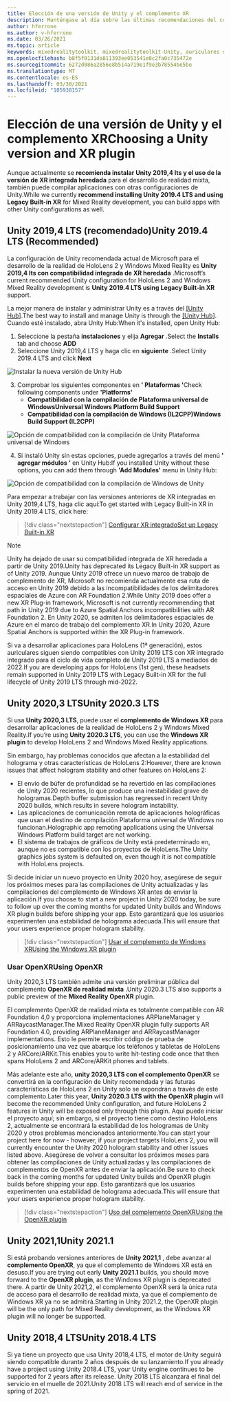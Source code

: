 ```yaml
---
title: Elección de una versión de Unity y el complemento XR
description: Manténgase al día sobre las últimas recomendaciones del complemento Unity y XR para el desarrollo de aplicaciones de HoloLens.
author: hferrone
ms.author: v-hferrone
ms.date: 03/26/2021
ms.topic: article
keywords: mixedrealitytoolkit, mixedrealitytoolkit-Unity, auriculares de realidad mixta, auriculares de realidad mixta de Windows, auriculares de realidad virtual, Unity
ms.openlocfilehash: b8f5f0131da811393ee053541e0c2fa0c735472e
ms.sourcegitcommit: 6272d086a2856e8b514a719e1f9e3b78554be5be
ms.translationtype: MT
ms.contentlocale: es-ES
ms.lasthandoff: 03/30/2021
ms.locfileid: "105938157"
---
```

# <a name="choosing-a-unity-version-and-xr-plugin"></a><span data-ttu-id="a6540-104">Elección de una versión de Unity y el complemento XR</span><span class="sxs-lookup"><span data-stu-id="a6540-104">Choosing a Unity version and XR plugin</span></span>

<span data-ttu-id="a6540-105">Aunque actualmente se **recomienda instalar Unity 2019,4 lts y el uso de la versión de XR integrada heredada** para el desarrollo de realidad mixta, también puede compilar aplicaciones con otras configuraciones de Unity.</span><span class="sxs-lookup"><span data-stu-id="a6540-105">While we currently **recommend installing Unity 2019.4 LTS and using Legacy Built-in XR** for Mixed Reality development, you can build apps with other Unity configurations as well.</span></span>

## <a name="unity-20194-lts-recommended"></a><span data-ttu-id="a6540-106">Unity 2019,4 LTS (recomendado)</span><span class="sxs-lookup"><span data-stu-id="a6540-106">Unity 2019.4 LTS (Recommended)</span></span>

<span data-ttu-id="a6540-107">La configuración de Unity recomendada actual de Microsoft para el desarrollo de la realidad de HoloLens 2 y Windows Mixed Reality es **Unity 2019,4 lts con compatibilidad integrada de XR heredada** .</span><span class="sxs-lookup"><span data-stu-id="a6540-107">Microsoft’s current recommended Unity configuration for HoloLens 2 and Windows Mixed Reality development is **Unity 2019.4 LTS using Legacy Built-in XR** support.</span></span>

<span data-ttu-id="a6540-108">La mejor manera de instalar y administrar Unity es a través del <a href="https://unity3d.com/get-unity/download" target="_blank">[Unity Hub]</a>.</span><span class="sxs-lookup"><span data-stu-id="a6540-108">The best way to install and manage Unity is through the <a href="https://unity3d.com/get-unity/download" target="_blank">[Unity Hub]</a>.</span></span> <span data-ttu-id="a6540-109">Cuando esté instalado, abra Unity Hub:</span><span class="sxs-lookup"><span data-stu-id="a6540-109">When it's installed, open Unity Hub:</span></span>

1. <span data-ttu-id="a6540-110">Seleccione la pestaña **instalaciones** y elija **Agregar** .</span><span class="sxs-lookup"><span data-stu-id="a6540-110">Select the **Installs** tab and choose **ADD**</span></span>
2. <span data-ttu-id="a6540-111">Seleccione Unity 2019,4 LTS y haga clic en **siguiente** .</span><span class="sxs-lookup"><span data-stu-id="a6540-111">Select Unity 2019.4 LTS and click **Next**</span></span>

![Instalar la nueva versión de Unity Hub](images/unity-hub-img-01.png)

3. <span data-ttu-id="a6540-113">Comprobar los siguientes componentes en **' Plataformas '**</span><span class="sxs-lookup"><span data-stu-id="a6540-113">Check following components under **'Platforms'**</span></span>
    * <span data-ttu-id="a6540-114">**Compatibilidad con la compilación de Plataforma universal de Windows**</span><span class="sxs-lookup"><span data-stu-id="a6540-114">**Universal Windows Platform Build Support**</span></span> 
    * <span data-ttu-id="a6540-115">**Compatibilidad con la compilación de Windows (IL2CPP)**</span><span class="sxs-lookup"><span data-stu-id="a6540-115">**Windows Build Support (IL2CPP)**</span></span>

![Opción de compatibilidad con la compilación de Unity Plataforma universal de Windows](../images/Unity_Install_Option_UWP.png)

4. <span data-ttu-id="a6540-117">Si instaló Unity sin estas opciones, puede agregarlos a través del menú **' agregar módulos '** en Unity Hub:</span><span class="sxs-lookup"><span data-stu-id="a6540-117">If you installed Unity without these options, you can add them through **'Add Modules'** menu in Unity Hub:</span></span>

![Opción de compatibilidad con la compilación de Windows de Unity](../images/Unity_Install_Option_UWP2.png)

<span data-ttu-id="a6540-119">Para empezar a trabajar con las versiones anteriores de XR integradas en Unity 2019,4 LTS, haga clic aquí:</span><span class="sxs-lookup"><span data-stu-id="a6540-119">To get started with Legacy Built-in XR in Unity 2019.4 LTS, click here:</span></span>

> [!div class="nextstepaction"]
> [<span data-ttu-id="a6540-120">Configurar XR integrado</span><span class="sxs-lookup"><span data-stu-id="a6540-120">Set up Legacy Built-in XR</span></span>](legacy-xr-support.md)

> [!NOTE]
> <span data-ttu-id="a6540-121">Unity ha dejado de usar su compatibilidad integrada de XR heredada a partir de Unity 2019.</span><span class="sxs-lookup"><span data-stu-id="a6540-121">Unity has deprecated its Legacy Built-in XR support as of Unity 2019.</span></span>  <span data-ttu-id="a6540-122">Aunque Unity 2019 ofrece un nuevo marco de trabajo de complemento de XR, Microsoft no recomienda actualmente esa ruta de acceso en Unity 2019 debido a las incompatibilidades de los delimitadores espaciales de Azure con AR Foundation 2.</span><span class="sxs-lookup"><span data-stu-id="a6540-122">While Unity 2019 does offer a new XR Plug-in framework, Microsoft is not currently recommending that path in Unity 2019 due to Azure Spatial Anchors incompatibilities with AR Foundation 2.</span></span>  <span data-ttu-id="a6540-123">En Unity 2020, se admiten los delimitadores espaciales de Azure en el marco de trabajo del complemento XR.</span><span class="sxs-lookup"><span data-stu-id="a6540-123">In Unity 2020, Azure Spatial Anchors is supported within the XR Plug-in framework.</span></span>

<span data-ttu-id="a6540-124">Si va a desarrollar aplicaciones para HoloLens (1ª generación), estos auriculares siguen siendo compatibles con Unity 2019 LTS con XR integrado integrado para el ciclo de vida completo de Unity 2019 LTS a mediados de 2022.</span><span class="sxs-lookup"><span data-stu-id="a6540-124">If you are developing apps for HoloLens (1st gen), these headsets remain supported in Unity 2019 LTS with Legacy Built-in XR for the full lifecycle of Unity 2019 LTS through mid-2022.</span></span>

## <a name="unity-20203-lts"></a><span data-ttu-id="a6540-125">Unity 2020,3 LTS</span><span class="sxs-lookup"><span data-stu-id="a6540-125">Unity 2020.3 LTS</span></span> 

<span data-ttu-id="a6540-126">Si usa **Unity 2020,3 LTS**, puede usar el **complemento de Windows XR** para desarrollar aplicaciones de la realidad de HoloLens 2 y Windows Mixed Reality.</span><span class="sxs-lookup"><span data-stu-id="a6540-126">If you’re using **Unity 2020.3 LTS**, you can use the **Windows XR plugin** to develop HoloLens 2 and Windows Mixed Reality applications.</span></span>

<span data-ttu-id="a6540-127">Sin embargo, hay problemas conocidos que afectan a la estabilidad del holograma y otras características de HoloLens 2:</span><span class="sxs-lookup"><span data-stu-id="a6540-127">However, there are known issues that affect hologram stability and other features on HoloLens 2:</span></span> 

* <span data-ttu-id="a6540-128">El envío de búfer de profundidad se ha revertido en las compilaciones de Unity 2020 recientes, lo que produce una inestabilidad grave de hologramas.</span><span class="sxs-lookup"><span data-stu-id="a6540-128">Depth buffer submission has regressed in recent Unity 2020 builds, which results in severe hologram instability.</span></span>
* <span data-ttu-id="a6540-129">Las aplicaciones de comunicación remota de aplicaciones holográficas que usan el destino de compilación Plataforma universal de Windows no funcionan.</span><span class="sxs-lookup"><span data-stu-id="a6540-129">Holographic app remoting applications using the Universal Windows Platform build target are not working.</span></span>
* <span data-ttu-id="a6540-130">El sistema de trabajos de gráficos de Unity está predeterminado en, aunque no es compatible con los proyectos de HoloLens.</span><span class="sxs-lookup"><span data-stu-id="a6540-130">The Unity graphics jobs system is defaulted on, even though it is not compatible with HoloLens projects.</span></span>

<span data-ttu-id="a6540-131">Si decide iniciar un nuevo proyecto en Unity 2020 hoy, asegúrese de seguir los próximos meses para las compilaciones de Unity actualizadas y las compilaciones del complemento de Windows XR antes de enviar la aplicación.</span><span class="sxs-lookup"><span data-stu-id="a6540-131">If you choose to start a new project in Unity 2020 today, be sure to follow up over the coming months for updated Unity builds and Windows XR plugin builds before shipping your app.</span></span>  <span data-ttu-id="a6540-132">Esto garantizará que los usuarios experimenten una estabilidad de holograma adecuada.</span><span class="sxs-lookup"><span data-stu-id="a6540-132">This will ensure that your users experience proper hologram stability.</span></span>

> [!div class="nextstepaction"]
> [<span data-ttu-id="a6540-133">Usar el complemento de Windows XR</span><span class="sxs-lookup"><span data-stu-id="a6540-133">Using the Windows XR plugin</span></span>](windows-xr-plugin.md)

### <a name="using-openxr"></a><span data-ttu-id="a6540-134">Usar OpenXR</span><span class="sxs-lookup"><span data-stu-id="a6540-134">Using OpenXR</span></span>

<span data-ttu-id="a6540-135">Unity 2020,3 LTS también admite una versión preliminar pública del complemento **OpenXR de realidad mixta** .</span><span class="sxs-lookup"><span data-stu-id="a6540-135">Unity 2020.3 LTS also supports a public preview of the **Mixed Reality OpenXR** plugin.</span></span>

<span data-ttu-id="a6540-136">El complemento OpenXR de realidad mixta es totalmente compatible con AR Foundation 4,0 y proporciona implementaciones ARPlaneManager y ARRaycastManager.</span><span class="sxs-lookup"><span data-stu-id="a6540-136">The Mixed Reality OpenXR plugin fully supports AR Foundation 4.0, providing ARPlaneManager and ARRaycastManager implementations.</span></span> <span data-ttu-id="a6540-137">Esto le permite escribir código de prueba de posicionamiento una vez que abarque los teléfonos y tabletas de HoloLens 2 y ARCore/ARKit.</span><span class="sxs-lookup"><span data-stu-id="a6540-137">This enables you to write hit-testing code once that then spans HoloLens 2 and ARCore/ARKit phones and tablets.</span></span> 

<span data-ttu-id="a6540-138">Más adelante este año, **unity 2020,3 LTS con el complemento OpenXR** se convertirá en la configuración de Unity recomendada y las futuras características de HoloLens 2 en Unity solo se expondrán a través de este complemento.</span><span class="sxs-lookup"><span data-stu-id="a6540-138">Later this year, **Unity 2020.3 LTS with the OpenXR plugin** will become the recommended Unity configuration, and future HoloLens 2 features in Unity will be exposed only through this plugin.</span></span>  <span data-ttu-id="a6540-139">Aquí puede iniciar el proyecto aquí; sin embargo, si el proyecto tiene como destino HoloLens 2, actualmente se encontrará la estabilidad de los hologramas de Unity 2020 y otros problemas mencionados anteriormente.</span><span class="sxs-lookup"><span data-stu-id="a6540-139">You can start your project here for now - however, if your project targets HoloLens 2, you will currently encounter the Unity 2020 hologram stability and other issues listed above.</span></span>  <span data-ttu-id="a6540-140">Asegúrese de volver a consultar los próximos meses para obtener las compilaciones de Unity actualizadas y las compilaciones de complementos de OpenXR antes de enviar la aplicación.</span><span class="sxs-lookup"><span data-stu-id="a6540-140">Be sure to check back in the coming months for updated Unity builds and OpenXR plugin builds before shipping your app.</span></span>  <span data-ttu-id="a6540-141">Esto garantizará que los usuarios experimenten una estabilidad de holograma adecuada.</span><span class="sxs-lookup"><span data-stu-id="a6540-141">This will ensure that your users experience proper hologram stability.</span></span> 

> [!div class="nextstepaction"]
> [<span data-ttu-id="a6540-142">Uso del complemento OpenXR</span><span class="sxs-lookup"><span data-stu-id="a6540-142">Using the OpenXR plugin</span></span>](openxr-getting-started.md)

## <a name="unity-20211"></a><span data-ttu-id="a6540-143">Unity 2021,1</span><span class="sxs-lookup"><span data-stu-id="a6540-143">Unity 2021.1</span></span>

<span data-ttu-id="a6540-144">Si está probando versiones anteriores de **Unity 2021,1** , debe avanzar al **complemento OpenXR**, ya que el complemento de Windows XR está en desuso.</span><span class="sxs-lookup"><span data-stu-id="a6540-144">If you are trying out early **Unity 2021.1** builds, you should move forward to the **OpenXR plugin**, as the Windows XR plugin is deprecated there.</span></span>  <span data-ttu-id="a6540-145">A partir de Unity 2021,2, el complemento OpenXR será la única ruta de acceso para el desarrollo de realidad mixta, ya que el complemento de Windows XR ya no se admitirá.</span><span class="sxs-lookup"><span data-stu-id="a6540-145">Starting in Unity 2021.2, the OpenXR plugin will be the only path for Mixed Reality development, as the Windows XR plugin will no longer be supported.</span></span>

## <a name="unity-20184-lts"></a><span data-ttu-id="a6540-146">Unity 2018,4 LTS</span><span class="sxs-lookup"><span data-stu-id="a6540-146">Unity 2018.4 LTS</span></span>

<span data-ttu-id="a6540-147">Si ya tiene un proyecto que usa Unity 2018,4 LTS, el motor de Unity seguirá siendo compatible durante 2 años después de su lanzamiento.</span><span class="sxs-lookup"><span data-stu-id="a6540-147">If you already have a project using Unity 2018.4 LTS, your Unity engine continues to be supported for 2 years after its release.</span></span>  <span data-ttu-id="a6540-148">Unity 2018 LTS alcanzará el final del servicio en el muelle de 2021.</span><span class="sxs-lookup"><span data-stu-id="a6540-148">Unity 2018 LTS will reach end of service in the spring of 2021.</span></span>
